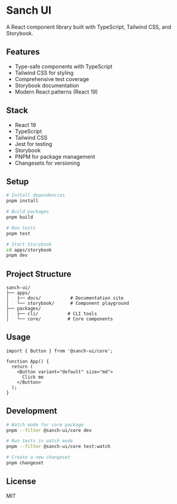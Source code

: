 # Sanch UI

A React component library built with TypeScript, Tailwind CSS, and Storybook.

## Features

- Type-safe components with TypeScript
- Tailwind CSS for styling
- Comprehensive test coverage
- Storybook documentation
- Modern React patterns (React 19)

## Stack

- React 19
- TypeScript
- Tailwind CSS
- Jest for testing
- Storybook
- PNPM for package management
- Changesets for versioning

## Setup

```bash
# Install dependencies
pnpm install

# Build packages
pnpm build

# Run tests
pnpm test

# Start Storybook
cd apps/storybook
pnpm dev
```

## Project Structure

```
sanch-ui/
├── apps/
│   ├── docs/           # Documentation site
│   └── storybook/      # Component playground
├── packages/
│   ├── cli/           # CLI tools
│   └── core/          # Core components
```

## Usage

```tsx
import { Button } from '@sanch-ui/core';

function App() {
  return (
    <Button variant="default" size="md">
      Click me
    </Button>
  );
}
```

## Development

```bash
# Watch mode for core package
pnpm --filter @sanch-ui/core dev

# Run tests in watch mode
pnpm --filter @sanch-ui/core test:watch

# Create a new changeset
pnpm changeset
```

## License

MIT
